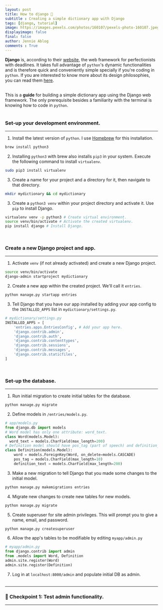 ```yaml
---
layout: post
title: How to django 💃
subtitle : Creating a simple dictionary app with Django
tags: [django, tutorial]
image: https://images.pexels.com/photos/160107/pexels-photo-160107.jpeg?auto=compress&cs=tinysrgb&dpr=2&h=650&w=940
displayimage: false
final: false
author: Jennie Ablog
comments : True
---
```


<!-- INTRODUCTION -->


<strong>Django</strong> is, according to their <a href="https://djangoproject.com/">website</a>, the web framework for perfectionists with deadlines. It takes full advantage of `python`'s dynamic functionalities and is therefore quick and conveniently simple specially if you're coding in `python`. If you are interested to know more about its design philosophies, you can read them [here](https://docs.djangoproject.com/en/3.0/misc/design-philosophies/).<br><br>

This is a <strong>guide</strong> for building a simple dictionary app using the Django web framework. The only prerequisite besides a familiarity with the terminal is knowing how to code in `python`.<br><br>

### Set-up your development environment.
***

1. Install the latest version of `python`. I use <a href="https://brew.sh/">Homebrew</a> for this installation.
```bash
brew install python3
``` 
2. Installing `python3` with brew also installs `pip3` in your system. Execute the following command to install `virtualenv`.
```bash
sudo pip3 install virtualenv
```
3. Create a name for your project and a directory for it, then navigate to that directory.
```bash
mkdir mydictionary && cd mydictionary
```

3. Create a `python3 venv` within your project directory and activate it. Use `pip` to install Django.
```bash
virtualenv venv -p python3 # Create virtual environment.
source venv/bin/activate # Activate the created virtualenv.
pip install django # Install Django.
```
<br>

### Create a new Django project and app.
***

1. Activate `venv` (if not already activated) and create a new Django project.
```bash
source venv/bin/activate
django-admin startproject mydictionary
```

2. Create a new app within the created project. We'll call it `entries`.
```bash
python manage.py startapp entries
```

3. Tell Django that you have our app installed by adding your app config to the `INSTALLED_APPS` list in `mydictionary/settings.py`.
  ```python
  # mydictionary/settings.py
  INSTALLED_APPS = [
      'entries.apps.EntriesConfig', # Add your app here.
      'django.contrib.admin',
      'django.contrib.auth',
      'django.contrib.contenttypes',
      'django.contrib.sessions',
      'django.contrib.messages',
      'django.contrib.staticfiles',
  ]
  ```
<br>

### Set-up the database.
***

1. Run initial migration to create initial tables for the database.
```bash
python manage.py migrate
```
2. Define models in `/entries/models.py`. 
```python
# app/models.py
from django.db import models
# Word model has only one attribute: word_text.
class Word(models.Model):
  word_text = models.CharField(max_length=200)  
# Definition model should have pos_tag (part of speech) and definition_text.
class Definition(models.Model):
    word = models.ForeignKey(Word, on_delete=models.CASCADE)
    pos_tag = models.CharField(max_length=10)
    definition_text = models.CharField(max_length=200)
```

3. Make a new migration to tell Django that you made some changes to the initial model.
```bash
python manage.py makemigrations entries
```

4. Migrate new changes to create new tables for new models.
```bash
python manage.py migrate
```

5. Create superuser for site admin privileges. This will prompt you to give a name, email, and password.
```bash
python manage.py createsuperuser
```

6. Allow the app's tables to be modifiable by editing `myapp/admin.py`
```python
# myapp/admin.py
from django.contrib import admin
from .models import Word, Definition
admin.site.register(Word)
admin.site.register(Definition)
```

7. Log in at `localhost:8000/admin` and populate initial DB as admin.<br><br>

***
###  🚧 Checkpoint 1: Test admin functionality.
*** 


